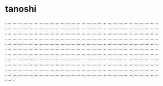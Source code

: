 # tanoshi

...........................................................................................................................................................................................................................................................................................................................................................................................................................................................................................................................................................................................................................................................................................................................................................................................................................................................................................................................................................................................................................................................................................................................................................................................................................................................................................................................................................................................................................